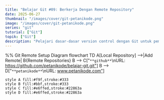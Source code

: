 ```yaml
---
title: "Belajar Git #09: Berkerja Dengan Remote Repository"
date: 2025-06-27
thumbnail: "/images/cover/git-petanikode.png"
image: "/images/cover/git-petanikode.png"
series: "git"
tutorial: ["Git"]
topik: ["Git"]
description: "Pelajari dasar-dasar version control dengan Git untuk pemula."
---
```



%% Git Remote Setup Diagram
flowchart TD
    A[Local Repository] -->|Add Remote| B{Remote Repositories}
    B --> C["`**github**`\nURL: https://github.com/petanikode/belajar-git.git"]
    B --> D["`**petanikode**`\nURL: www.petanikode.com"]
    
    style A fill:#f9f,stroke:#333
    style B fill:#bbf,stroke:#333
    style C fill:#e6ffed,stroke:#22863a
    style D fill:#e6ffed,stroke:#22863a